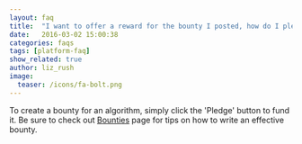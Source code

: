 ```yaml
---
layout: faq
title:  "I want to offer a reward for the bounty I posted, how do I pledge it?"
date:   2016-03-02 15:00:38
categories: faqs
tags: [platform-faq]
show_related: true
author: liz_rush
image:
  teaser: /icons/fa-bolt.png
---
```


To create a bounty for an algorithm, simply click the 'Pledge' button to fund it. Be sure to check out [Bounties](/basics/all-about-bounties/) page for tips on how to write an effective bounty.
